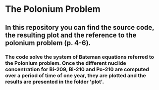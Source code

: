 # The Polonium Problem

## In this repository you can find the source code, the resulting plot and the reference to the polonium problem (p. 4-6).
### The code solve the system of Bateman equations referred to the Polonium problem. Once the different nuclide concentration for Bi-209, Bi-210 and Po-210 are computed over a period of time of one year, they are plotted and the results are presented in the folder 'plot'. 

